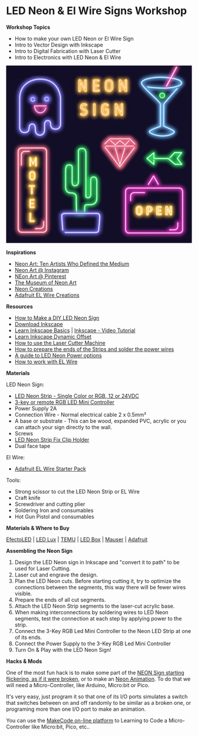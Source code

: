 # LED Neon & El Wire Signs Workshop

**Workshop Topics**
* How to make your own LED Neon or El Wire Sign
* Intro to Vector Design with Inkscape
* Intro to Digital Fabrication with Laser Cutter
* Intro to Electronics with LED Neon & El Wire

![NEON](https://github.com/lxmill/Neon-LED-Tags/blob/main/img/neon.png?raw=true)

**Inspirations**

* [Neon Art: Ten Artists Who Defined the Medium](https://magazine.artland.com/neon-art-ten-artists-who-defined-the-medium/)
* [Neon Art @ Instagram](https://www.instagram.com/neon__art/?hl=en)
* [NEon Art @ Pinterest](https://www.pinterest.com/boardofanintrovert/neon-art/)
* [The Museum of Neon Art](https://www.neonmona.org/)
* [Neon Creations](https://www.neoncreations.co.uk/pages/neon-art)
* [Adafruit EL Wire Creations](https://learn.adafruit.com/search?q=el%2520wire)

**Resources**
* [How to Make a DIY LED Neon Sign](https://www.ledyilighting.com/pt/how-to-make-a-diy-led-neon-sign/)
* [Download Inkscape](https://inkscape.org/)
* [Learn Inkscape Basics](http://www.oficinasdoconvento.com/doku/doku.php?id=documentacao:inkscape) | [Inkscape - Video Tutorial](https://www.youtube.com/watch?v=8f011wdiW7g&list=PLqazFFzUAPc5lOQwDoZ4Dw2YSXtO7lWNv&index=1)
* [Learn Inkscape Dynamic Offset](https://www.youtube.com/embed/om3I45Bg5Xs)
* [How to use the Laser Cutter Machine](http://www.oficinasdoconvento.com/doku/doku.php?id=documentacao:laser)
* [How to prepare the ends of the Strips and solder the power wires](https://www.youtube.com/embed/MoWX6QxM-OQ?app=desktop)
* [A guide to LED Neon Power options](https://www.weloveleds.co.uk/blogs/advice-centre/led-neon-flex-voltage)
* [How to work with EL Wire](https://www.youtube.com/embed/RJ2xGFfrND0)

**Materials**

LED Neon Sign:

* [LED Neon Strip - Single Color or RGB, 12 or 24VDC](https://www.efectoled.com/pt/comprar-tiras-led-neon-flex-220v-240v-ac/64764-bobina-neon-led-12v-dc-50-metros.html)
* [3-key or remote RGB LED Mini Controller](https://www.temu.com/pt-en/led-lights-with-3-key-monochrome-and-3-key-rgb-controller-for-rgb-led-strip-lights-g-601099530646095.html)
* Power Supply 2A
* Connection Wire - Normal electrical cable 2 x 0.5mm²
* A base or substrate - This can be wood, expanded PVC, acrylic or you can attach your sign directly to the wall.
* Screws
* [LED Neon Strip Fix Clip Holder](https://www.temu.com/goods.html?_bg_fs=1&goods_id=601099529520856&sku_id=17592273129947)
* Dual face tape

El Wire:

* [Adafruit EL Wire Starter Pack ](https://www.adafruit.com/product/545)

Tools:

* Strong scissor to cut the LED Neon Strip or EL Wire
* Craft knife
* Screwdriver and cutting plier
* Soldering Iron and consumables
* Hot Gun Pistol and consumables


**Materials & Where to Buy**

[EfectoLED](https://www.efectoled.com/pt/?search&query=neon) | [LED Lux](https://www.ledlux.pt/epages/ea9822.sf/pt_PT/?ObjectPath=/Shops/ea9822/Categories/Fitas_LED/Neon_LED) | [TEMU](https://www.temu.com/search_result.html?search_key=Neon%20Light&search_method=user) | [LED Box](https://www.ledbox.es/pt/iluminacao-led/led-neon-flex) | [Mauser](https://mauser.pt) | [Adafruit](https://www.adafruit.com/product/545)

**Assembling the Neon Sign**

1. Design the LED Neon sign in Inkscape and "convert it to path" to be used for Laser Cutting.
2. Laser cut and engrave the design.
3. Plan the LED Neon cuts. Before starting cutting it, try to optimize the connections between the segments, this way there will be fewer wires visible.
4. Prepare the ends of all cut segments.
5. Attach the LED Neon Strip segments to the laser-cut acrylic base.
6. When making interconnections by soldering wires to LED Neon segments, test the connection at each step by applying power to the strip.
7. Connect the 3-Key RGB Led Mini Controller to the Neon LED Strip at one of its ends.
8. Connect the Power Supply to the 3-Key RGB Led Mini Controller
9. Turn On & Play with the LED Neon Sign!



**Hacks & Mods**

One of the most fun hack is to make some part of the [NEON Sign starting flickering, as if it were broken](https://packaged-media.redd.it/c3njt9h5bfp61/pb/m2-res_1080p.mp4?m=DASHPlaylist.mpd&v=1&e=1701302400&s=2a4ae877cdd2963059a9dbd97e02caa254a08c66#t=0), or to make an [Neon Animation](https://youtu.be/XWqpawg0W60?si=L58ajkBC08djIhpI). To do that we will need a Micro-Controller, like Arduino, Micro:bit or Pico.


It's very easy, just program it so that one of its I/O ports simulates a switch that switches between on and off randomly to be similar as a broken one, or programing more than one I/O port to make an animation.

You can use the [MakeCode on-line platform](https://maker.makecode.com/#) to Learning to Code a Micro-Controller like Micro:bit, Pico, etc..






